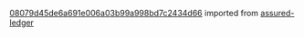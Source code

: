 [08079d45de6a691e006a03b99a998bd7c2434d66](https://github.com/insolar/assured-ledger/commit/08079d45de6a691e006a03b99a998bd7c2434d66) imported from [assured-ledger](https://github.com/insolar/assured-ledger)

